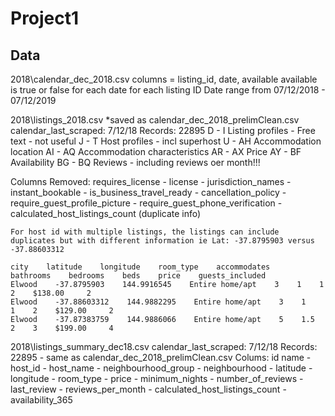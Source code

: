 # Project1

## Data
2018\calendar_dec_2018.csv
    columns = listing_id,    date,    available
    available is true or false for each date for each listing ID
    Date range from 07/12/2018 - 07/12/2019

2018\listings_2018.csv          *saved as calendar_dec_2018_prelimClean.csv
    calendar_last_scraped: 7/12/18
    Records: 22895
    D - I           Listing profiles - Free text - not useful
    J - T           Host profiles - incl superhost
    U - AH      Accommodation location
    AI - AQ     Accommodation characteristics
    AR - AX     Price
    AY - BF     Availability
    BG - BQ     Reviews - including reviews oer month!!!
   
   Columns Removed: requires_license - license - jurisdiction_names - instant_bookable - is_business_travel_ready - cancellation_policy - require_guest_profile_picture  - require_guest_phone_verification - calculated_host_listings_count (duplicate info)
    
    For host id with multiple listings, the listings can include duplicates but with different information ie Lat: -37.8795903 versus -37.88603312 
    
    city    latitude    longitude    room_type    accommodates    bathrooms    bedrooms    beds    price    guests_included
    Elwood    -37.8795903    144.9916545    Entire home/apt    3    1    1    2    $138.00     2
    Elwood    -37.88603312    144.9882295    Entire home/apt    3    1    1    2    $129.00     2
    Elwood    -37.87383759    144.9886066    Entire home/apt    5    1.5    2    3    $199.00     4

2018\listings_summary_dec18.csv
    calendar_last_scraped: 7/12/18
    Records: 22895 - same as calendar_dec_2018_prelimClean.csv 
    Colums: id    name  -  host_id  -  host_name  -  neighbourhood_group  -  neighbourhood  - latitude  -  longitude   - room_type   - price  -  minimum_nights  -  number_of_reviews   - last_review   - reviews_per_month  -  calculated_host_listings_count  -  availability_365


